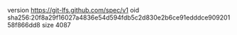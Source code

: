 version https://git-lfs.github.com/spec/v1
oid sha256:20f8a29f16027a4836e54d594fdb5c2d830e2b6ce91edddce90920158f866dd8
size 4087
